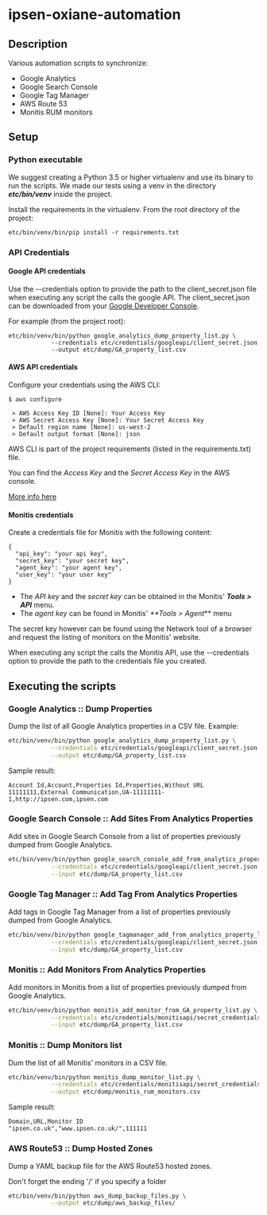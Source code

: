 # ipsen-oxiane-automation

## Description

Various automation scripts to synchronize:

- Google Analytics
- Google Search Console
- Google Tag Manager
- AWS Route 53
- Monitis RUM monitors

## Setup

### Python executable

We suggest creating a Python 3.5 or higher virtualenv and use its binary to run the scripts. We made our tests using
a venv in the directory **_etc/bin/venv_** inside the project.

Install the requirements in the virtualenv. From the root directory of the project:

```
etc/bin/venv/bin/pip install -r requirements.txt
```

### API Credentials

#### Google API credentials

Use the --credentials option to provide the path to the client_secret.json file
when executing any script the calls the google API. The client_secret.json can be downloaded from your
[Google Developer Console](https://console.developers.google.com/apis/dashboard "Developer Console").

For example (from the project root):

```
etc/bin/venv/bin/python google_analytics_dump_property_list.py \
            --credentials etc/credentials/googleapi/client_secret.json
            --output etc/dump/GA_property_list.csv
```

#### AWS API credentials

Configure your credentials using the AWS CLI:

```
$ aws configure

 > AWS Access Key ID [None]: Your Access Key
 > AWS Secret Access Key [None]: Your Secret Access Key
 > Default region name [None]: us-west-2
 > Default output format [None]: json
```

AWS CLI is part of the project requirements (listed in the requirements.txt) file.

You can find the _Access Key_ and the _Secret Access Key_ in the AWS console.

[More info here](http://docs.aws.amazon.com/cli/latest/userguide/cli-chap-getting-started.html "AWS CLI")

#### Monitis credentials

Create a credentials file for Monitis with the following content:

```
{
  "api_key": "your api key",
  "secret_key": "your secret key",
  "agent_key": "your agent key",
  "user_key": "your user key"
}
```

- The _API key_ and the _secret key_ can be obtained in the Monitis' _**Tools > API**_ menu.
- The _agent key_ can be found in Monitis' _**Tools > Agent_** menu

The secret key however can be found using the Network tool of a browser and request the listing of
monitors on the Monitis' website.

When executing any script the calls the Monitis API, use the --credentials option to provide the path to the credentials file
you created.

## Executing the scripts

### Google Analytics :: Dump Properties

Dump the list of all Google Analytics properties in a CSV file. Example:

```bash
etc/bin/venv/bin/python google_analytics_dump_property_list.py \
            --credentials etc/credentials/googleapi/client_secret.json \
            --output etc/dump/GA_property_list.csv
```

Sample result:

```csv
Account Id,Account,Properties Id,Properties,Without URL
11111111,External Communication,UA-11111111-1,http://ipsen.com,ipsen.com
```

### Google Search Console :: Add Sites From Analytics Properties

Add sites in Google Search Console from a list of properties previously dumped from
Google Analytics.

```bash
etc/bin/venv/bin/python google_search_console_add_from_analytics_property_list.py \
            --credentials etc/credentials/googleapi/client_secret.json \
            --input etc/dump/GA_property_list.csv
```

### Google Tag Manager :: Add Tag From Analytics Properties

Add tags in Google Tag Manager from a list of properties previously dumped from
Google Analytics.

```bash
etc/bin/venv/bin/python google_tagmanager_add_from_analytics_property_list.py \
            --credentials etc/credentials/googleapi/client_secret.json \
            --input etc/dump/GA_property_list.csv
```

### Monitis :: Add Monitors From Analytics Properties

Add monitors in Monitis from a list of properties previously dumped from
Google Analytics.

```bash
etc/bin/venv/bin/python monitis_add_monitor_from_GA_property_list.py \
            --credentials etc/credentials/monitisapi/secret_credentials.json \
            --input etc/dump/GA_property_list.csv
```

### Monitis :: Dump Monitors list

Dum the list of all Monitis' monitors in a CSV file.

```bash
etc/bin/venv/bin/python monitis_dump_monitor_list.py \
            --credentials etc/credentials/monitisapi/secret_credentials.json \
            --output etc/dump/monitis_rum_monitors.csv
```

Sample result:

```csv
Domain,URL,Monitor ID
"ipsen.co.uk","www.ipsen.co.uk/",111111
```

### AWS Route53 :: Dump Hosted Zones

Dump a YAML backup file for the AWS Route53 hosted zones.

Don't forget the ending '/' if you specify a folder

```bash
etc/bin/venv/bin/python aws_dump_backup_files.py \
            --output etc/dump/aws_backup_files/
```